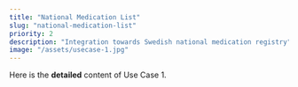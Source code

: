 ```yaml
---
title: "National Medication List"
slug: "national-medication-list"
priority: 2
description: "Integration towards Swedish national medication registry"
image: "/assets/usecase-1.jpg"
---
```


Here is the **detailed** content of Use Case 1.